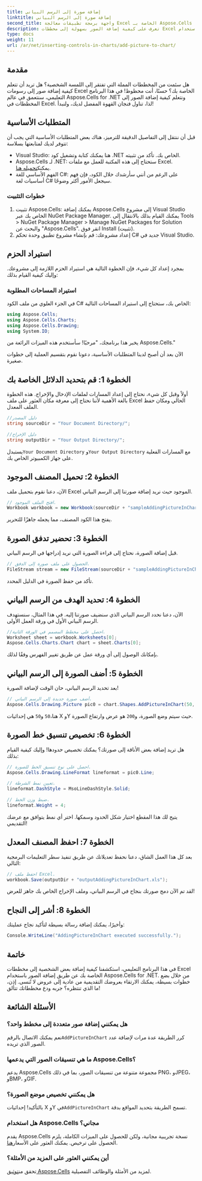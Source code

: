 ```yaml
---
title: إضافة صورة إلى الرسم البياني
linktitle: إضافة صورة إلى الرسم البياني
second_title: واجهة برمجة تطبيقات معالجة Excel الخاصة بـ Aspose.Cells .NET
description: تعرف على كيفية إضافة الصور بسهولة إلى مخططات Excel باستخدام Aspose.Cells for .NET. قم بتحسين مخططاتك وعروضك التقديمية بخطوات بسيطة قليلة.
type: docs
weight: 11
url: /ar/net/inserting-controls-in-charts/add-picture-to-chart/
---
```

## مقدمة

هل سئمت من المخططات المملة التي تفتقر إلى اللمسة الشخصية؟ هل تريد أن تتعلم كيفية إضافة صور إلى رسومات Excel الخاصة بك؟ حسنًا، أنت محظوظ! في هذا البرنامج التعليمي، سنتعمق في عالم Aspose.Cells for .NET ونتعلم كيفية إضافة الصور إلى المخططات في Excel. لذا، تناول فنجان القهوة المفضل لديك، ولنبدأ!

## المتطلبات الأساسية

قبل أن ننتقل إلى التفاصيل الدقيقة للترميز، هناك بعض المتطلبات الأساسية التي يجب أن تتوفر لديك لمتابعتها بسلاسة:

- Visual Studio: هنا يمكنك كتابة وتشغيل كود .NET الخاص بك. تأكد من تثبيته.
- Aspose.Cells لـ .NET: ستحتاج إلى هذه المكتبة للعمل مع ملفات Excel. يمكنك[تحميله هنا](https://releases.aspose.com/cells/net/).
- الفهم الأساسي للغة C#: على الرغم من أنني سأرشدك خلال الكود، فإن فهم أساسيات لغة C# سيجعل الأمور أكثر وضوحًا.

### خطوات التثبيت

1. تثبيت Aspose.Cells: يمكنك إضافة Aspose.Cells إلى مشروع Visual Studio الخاص بك عبر NuGet Package Manager. يمكنك القيام بذلك بالانتقال إلى Tools > NuGet Package Manager > Manage NuGet Packages for Solution والبحث عن "Aspose.Cells". انقر فوق Install (تثبيت).
2. إعداد مشروعك: قم بإنشاء مشروع تطبيق وحدة تحكم C# جديد في Visual Studio.

## استيراد الحزم

بمجرد إعداد كل شيء، فإن الخطوة التالية هي استيراد الحزم اللازمة إلى مشروعك. وإليك كيفية القيام بذلك:

### استيراد المساحات المطلوبة

في الجزء العلوي من ملف الكود C# الخاص بك، ستحتاج إلى استيراد المساحات التالية:

```csharp
using Aspose.Cells;
using Aspose.Cells.Charts;
using Aspose.Cells.Drawing;
using System.IO;
```

يخبر هذا برنامجك، "مرحبًا! سأستخدم هذه الميزات الرائعة من Aspose.Cells."

الآن بعد أن أصبح لدينا المتطلبات الأساسية، دعونا نقوم بتقسيم العملية إلى خطوات صغيرة. 

## الخطوة 1: قم بتحديد الدلائل الخاصة بك

أولاً وقبل كل شيء، نحتاج إلى إعداد المسارات لملفات الإدخال والإخراج. هذه الخطوة بالغة الأهمية لأننا نحتاج إلى معرفة مكان العثور على ملف Excel الحالي ومكان حفظ الملف المعدل.

```csharp
//دليل المصدر
string sourceDir = "Your Document Directory/";

//دليل الإخراج
string outputDir = "Your Output Directory/";
```

 يستبدل`Your Document Directory` و`Your Output Directory` مع المسارات الفعلية على جهاز الكمبيوتر الخاص بك. 

## الخطوة 2: تحميل المصنف الموجود

الآن، دعنا نقوم بتحميل ملف Excel الموجود حيث نريد إضافة صورتنا إلى الرسم البياني.

```csharp
// افتح الملف الموجود.
Workbook workbook = new Workbook(sourceDir + "sampleAddingPictureInChart.xls");
```

يفتح هذا الكود المصنف، مما يجعله جاهزًا للتحرير.

## الخطوة 3: تحضير تدفق الصورة

قبل إضافة الصورة، نحتاج إلى قراءة الصورة التي نريد إدراجها في الرسم البياني. 

```csharp
// الحصول على ملف صورة إلى الدفق.
FileStream stream = new FileStream(sourceDir + "sampleAddingPictureInChart.png", FileMode.Open, FileAccess.Read);
```

تأكد من حفظ الصورة في الدليل المحدد.

## الخطوة 4: تحديد الهدف من الرسم البياني

الآن، دعنا نحدد الرسم البياني الذي سنضيف صورتنا إليه. في هذا المثال، سنستهدف الرسم البياني الأول في ورقة العمل الأولى.

```csharp
//احصل على مخطط المصمم في الورقة الثانية.
Worksheet sheet = workbook.Worksheets[0];
Aspose.Cells.Charts.Chart chart = sheet.Charts[0];
```

بإمكانك الوصول إلى أي ورقة عمل عن طريق تغيير الفهرس وفقًا لذلك.

## الخطوة 5: أضف الصورة إلى الرسم البياني

بعد تحديد الرسم البياني، حان الوقت لإضافة الصورة! 

```csharp
// أضف صورة جديدة إلى الرسم البياني.
Aspose.Cells.Drawing.Picture pic0 = chart.Shapes.AddPictureInChart(50, 50, stream, 200, 200);
```

 هنا،`50` و`50` هي إحداثيات X وY حيث سيتم وضع الصورة، و`200` هو عرض وارتفاع الصورة.

## الخطوة 6: تخصيص تنسيق خط الصورة

هل تريد إضافة بعض الأناقة إلى صورتك؟ يمكنك تخصيص حدودها! وإليك كيفية القيام بذلك:

```csharp
// احصل على نوع تنسيق الخط للصورة.
Aspose.Cells.Drawing.LineFormat lineformat = pic0.Line; 

// تعيين نمط الشرطة.
lineformat.DashStyle = MsoLineDashStyle.Solid;

// ضبط وزن الخط.
lineformat.Weight = 4;    
```

يتيح لك هذا المقطع اختيار شكل الحدود وسمكها. اختر أي نمط يتوافق مع عرضك التقديمي!

## الخطوة 7: احفظ المصنف المعدل

بعد كل هذا العمل الشاق، دعنا نحفظ تعديلاتك عن طريق تنفيذ سطر التعليمات البرمجية التالي:

```csharp
// احفظ ملف Excel.
workbook.Save(outputDir + "outputAddingPictureInChart.xls");
```

لقد تم الآن دمج صورتك بنجاح في الرسم البياني، وملف الإخراج الخاص بك جاهز للعرض!

## الخطوة 8: أشر إلى النجاح

وأخيرًا، يمكنك إضافة رسالة بسيطة لتأكيد نجاح عمليتك:

```csharp
Console.WriteLine("AddingPictureInChart executed successfully.");
```

## خاتمة

في هذا البرنامج التعليمي، استكشفنا كيفية إضافة بعض الشخصية إلى مخططات Excel الخاصة بك عن طريق إضافة الصور باستخدام Aspose.Cells for .NET. من خلال بضع خطوات بسيطة، يمكنك الارتقاء بعروضك التقديمية من عادية إلى عروض لا تُنسى. إذن، ما الذي تنتظره؟ جربه ودع مخططاتك تتألق!

## الأسئلة الشائعة

### هل يمكنني إضافة صور متعددة إلى مخطط واحد؟
 نعم يمكنك الاتصال بالرقم`AddPictureInChart` كرر الطريقة عدة مرات لإضافة عدد الصور الذي تريده.

### ما هي تنسيقات الصور التي يدعمها Aspose.Cells؟
يدعم Aspose.Cells مجموعة متنوعة من تنسيقات الصور، بما في ذلك PNG، وJPEG، وBMP، وGIF.

### هل يمكنني تخصيص موضع الصورة؟
 بالتأكيد! إحداثيات X وY في`AddPictureInChart` تسمح الطريقة بتحديد المواقع بدقة.

### هل استخدام Aspose.Cells مجاني؟
 يقدم Aspose.Cells نسخة تجريبية مجانية، ولكن للحصول على الميزات الكاملة، يلزم الحصول على ترخيص. يمكنك العثور على الأسعار[هنا](https://purchase.aspose.com/buy).

### أين يمكنني العثور على المزيد من الأمثلة؟
 تحقق من[توثيق Aspose.Cells](https://reference.aspose.com/cells/net/) لمزيد من الأمثلة والوظائف التفصيلية.